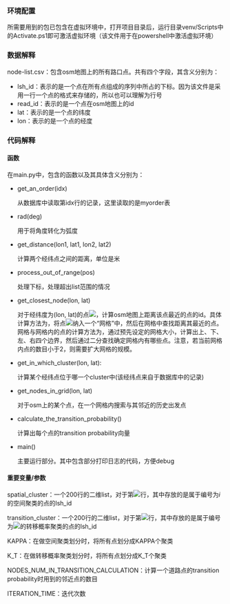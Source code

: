 ### 环境配置

所需要用到的包已包含在虚拟环境中，打开项目目录后，运行目录venv/Scripts中的Activate.ps1即可激活虚拟环境（该文件用于在powershell中激活虚拟环境）

### 数据解释

node-list.csv：包含osm地图上的所有路口点。共有四个字段，其含义分别为：

* lsh_id：表示的是一个点在所有点组成的序列中所占的下标。因为该文件是采用一行一个点的格式来存储的，所以也可以理解为行号
* read_id：表示的是一个点在osm地图上的id
* lat：表示的是一个点的纬度
* lon：表示的是一个点的经度

### 代码解释

#### 函数

在main.py中，包含的函数以及其具体含义分别为：

* get_an_order(idx) 

  从数据库中读取第idx行的记录，这里读取的是myorder表

* rad(deg)

  用于将角度转化为弧度

* get_distance(lon1, lat1, lon2, lat2)

  计算两个经纬点之间的距离，单位是米

* process_out_of_range(pos)

  处理下标，处理超出list范围的情况

* get_closest_node(lon, lat)

  对于经纬度为(lon, lat)的点<img src="http://latex.codecogs.com/gif.latex?p" />，计算osm地图上距离该点最近的点的id。具体计算方法为，将点<img src="http://latex.codecogs.com/gif.latex?p" />纳入一个“网格”中，然后在网格中查找距离其最近的点。网格与网格内的点的计算方法为，通过预先设定的网格大小，计算出上、下、左、右四个边界，然后通过二分查找确定网格内有哪些点。注意，若当前网格内点的数目小于2，则需要扩大网格的规模。

* get_in_which_cluster(lon, lat):

  计算某个经纬点位于哪一个cluster中(该经纬点来自于数据库中的记录)

* get_nodes_in_grid(lon, lat)

  对于osm上的某个点，在一个网格内搜索与其邻近的历史出发点

* calculate_the_transition_probability()

  计算出每个点的transition probability向量

* main()

  主要运行部分。其中包含部分打印日志的代码，方便debug

#### 重要变量/参数

spatial_cluster：一个200行的二维list，对于第<img src="http://latex.codecogs.com/gif.latex?i" />行，其中存放的是属于编号为$i$的空间聚类的点的lsh_id

transition_cluster：一个200行的二维list，对于第<img src="http://latex.codecogs.com/gif.latex?i" />行，其中存放的是属于编号为<img src="http://latex.codecogs.com/gif.latex?i" />的转移概率聚类的点的lsh_id

KAPPA：在做空间聚类划分时，将所有点划分成KAPPA个聚类

K_T：在做转移概率聚类划分时，将所有点划分成K_T个聚类

NODES_NUM_IN_TRANSITION_CALCULATION：计算一个道路点的transition probability时用到的邻近点的数目

ITERATION_TIME：迭代次数